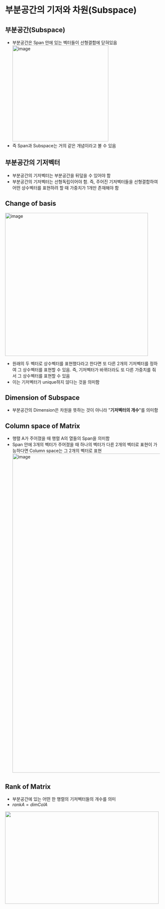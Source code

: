 # 부분공간의 기저와 차원(Subspace)

## 부분공간(Subspace)

- 부분공간은 Span 안에 있는 벡터들이 선형결합에 닫혀있음 <br/>
  <img width="312" alt="image" src="https://github.com/y100861/Linear_Algebra/assets/107607076/07c257a0-4e66-49a8-95cf-a559070d9f15"> <br/>
- 즉 Span과 Subspace는 거의 같은 개념이라고 볼 수 있음


## 부분공간의 기저벡터

- 부분공간의 기저벡터는 부분공간을 뒤덮을 수 있어야 함
- 부분공간의 기저벡터는 선형독립이어야 함. 즉, 주어진 기저벡터들을 선형결합하여 어떤 상수벡터를 표현하려 할 때 가중치가 1개만 존재해야 함


## Change of basis <br/>

<img width="465" alt="image" src="https://github.com/y100861/Linear_Algebra/assets/107607076/98fb0996-1d5a-4025-a728-fe2a9bb2ac02"> <br/>
- 원래의 두 벡터로 상수벡터를 표현했다라고 한다면 또 다른 2개의 기저벡터를 정하여 그 상수벡터를 표현할 수 있음. 즉, 기저벡터가 바뀌더라도 또 다른 가중치를 줘서 그 상수벡터를 표현할 수 있음
- 이는 기저벡터가 unique하지 않다는 것을 의미함


## Dimension of Subspace

- 부분공간의 Dimension은 차원을 뜻하는 것이 아니라 "**기저벡터의 개수**"를 의미함


## Column space of Matrix

- 행렬 A가 주어졌을 때 행렬 A의 열들의 Span을 의미함
- Span 안에 3개의 벡터가 주어졌을 때 하나의 벡터가 다른 2개의 벡터로 표현이 가능하다면 Column space는 그 2개의 벡터로 표현 <br/>
  <img width="1037" alt="image" src="https://github.com/y100861/Linear_Algebra/assets/107607076/98691126-82eb-4482-9139-2e260ff139b1"> <br/>


## Rank of Matrix

- 부분공간에 있는 어떤 한 행렬의 기저벡터들의 개수를 의미
- $rankA = dim ColA$ <br/>
<img src=https://github.com/y100861/Linear_Algebra/assets/107607076/abfcfdfa-f0ea-4272-a3af-1ddef4559114 width=500 height=300>

